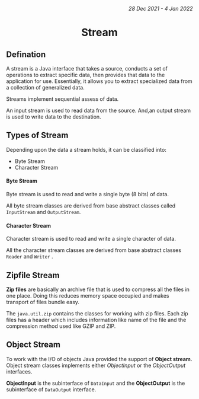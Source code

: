 <p align="right" ><i>28 Dec 2021 - 4 Jan 2022</i></p>

<h1 align="center"> Stream</h1>

## Defination

A stream is a Java interface that takes a source, conducts a set of operations to extract specific data, then provides that data to the application for use.
Essentially, it allows you to extract specialized data from a collection of generalized data.

Streams implement sequential assess of data.

An input stream is used to read data from the source. And,an output stream is used to write data to the destination.

## Types of Stream

Depending upon the data a stream holds, it can be classified into:

- Byte Stream
- Character Stream

#### Byte Stream

Byte stream is used to read and write a single byte (8 bits) of data.

All byte stream classes are derived from base abstract classes called `InputStream` and `OutputStream`.

#### Character Stream

Character stream is used to read and write a single character of data.

All the character stream classes are derived from base abstract classes `Reader` and `Writer` .

## Zipfile Stream

**Zip files** are basically an archive file that is used to compress all the files in one place. Doing this reduces memory space occupied and makes transport of files bundle easy.

The `java.util.zip` contains the classes for working with zip files. Each zip files has a header which includes information like name of the file and the compression method used like GZIP and ZIP.

## Object Stream

To work with the I/O of objects Java provided the support of **Object stream**.
Object stream classes implements either _ObjectInput_ or the _ObjectOutput_ interfaces.

**ObjectInput** is the subinterface of `DataInput` and the
**ObjectOutput** is the subinterface of `DataOutput` interface.
